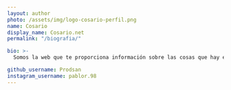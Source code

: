 ```yaml
---
layout: author
photo: /assets/img/logo-cosario-perfil.png
name: Cosario
display_name: Cosario.net
permalink: "/biografia/"

bio: >-
  Somos la web que te proporciona información sobre las cosas que hay en internet. Ofrecemos clasificaciones de productos, recomendaciones, contenido... ¡y mucho más! 💙

github_username: Prodsan
instagram_username: pablor.98
---
```

